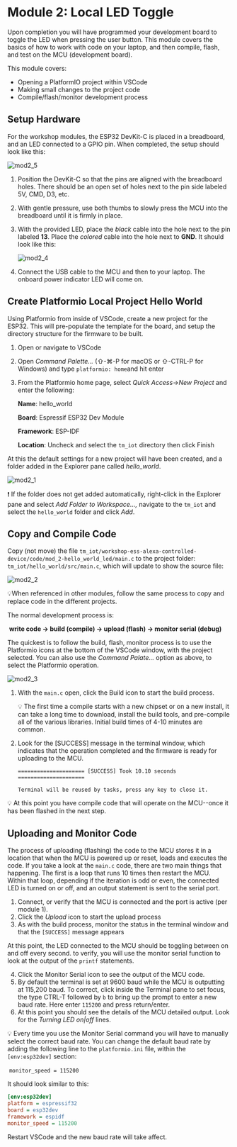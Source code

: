



# Module 2: Local LED Toggle

Upon completion you will have programmed your development board to toggle the LED when pressing the user button. This module covers the basics of how to work with code on your laptop, and then compile, flash, and test on the MCU (development board).

This module covers:

* Opening a PlatformIO project within VSCode
* Making small changes to the project code
* Compile/flash/monitor development process

## Setup Hardware

For the workshop modules, the ESP32 DevKit-C is placed in a breadboard, and an LED connected to a GPIO pin. When completed, the setup should look like this:

![mod2_5](mod2_5.jpg)

1. Position the DevKit-C so that the pins are aligned with the breadboard holes. There should be an open set of holes next to the pin side labeled 5V, CMD, D3, etc.

2. With gentle pressure, use both thumbs to slowly press the MCU into the breadboard until it is firmly in place.

3. With the provided LED, place the *black* cable into the hole next to the pin labeled **13**. Place the *colored* cable into the hole next to **GND**. It should look like this:

   ![mod2_4](mod2_4.png)

4. Connect the USB cable to the MCU and then to your laptop. The onboard power indicator LED will come on.

## Create Platformio Local Project Hello World

Using Platformio from inside of VSCode, create a new project for the ESP32. This will pre-populate the template for the board, and setup the directory structure for the firmware to be built.

1. Open or navigate to VSCode

2. Open *Command Palette...* (⇧-⌘-P for macOS or ⇧-CTRL-P for Windows) and type `platformio: home`and hit enter

3. From the Platformio home page, select *Quick Access*->*New Project* and enter the following:

   **Name**: hello_world

   **Board**: Espressif ESP32 Dev Module

   **Framework**: ESP-IDF

   **Location**: Uncheck and select the `tm_iot` directory then click Finish

At this the default settings for a new project will have been created, and a folder added in the Explorer pane called *hello_world*.

![mod2_1](mod2_1.png)

:exclamation: If the folder does not get added automatically, right-click in the Explorer pane and select *Add Folder to Workspace...,* navigate to the `tm_iot` and select the `hello_world` folder and click *Add*.



## Copy and Compile Code

Copy (not move) the file `tm_iot/workshop-ess-alexa-controlled-device/code/mod_2-hello_world_led/main.c` to the project folder: `tm_iot/hello_world/src/main.c`, which will update to show the source file:

![mod2_2](mod2_2.png)

:bulb:When referenced in other modules, follow the same process to copy and replace code in the different projects.

The normal development process is:

​	**write code -> build (compile) -> upload (flash) -> monitor serial (debug)**

The quickest is to follow the build, flash, monitor process is to use the Platformio icons at the bottom of the VSCode window, with the project selected. You can also use the *Command Palate...* option as above, to select the Platformio operation.

![mod2_3](mod2_3.png)

1. With the `main.c` open, click the Build icon to start the build process.

   :bulb: The first time a compile starts with a new chipset or on a new install, it can take a long time to download, install the build tools, and pre-compile all of the various libraries. Initial build times of 4-10 minutes are common.

2. Look for the [SUCCESS] message in the terminal window, which indicates that the operation completed and the firmware is ready for uploading to the MCU.

   ```
   ===================== [SUCCESS] Took 10.10 seconds =====================

   Terminal will be reused by tasks, press any key to close it.
   ```

:bulb: At this point you have compile code that will operate on the MCU--once it has been flashed in the next step.

## Uploading and Monitor Code

The process of uploading (flashing) the code to the MCU stores it in a location that when the MCU is powered up or reset, loads and executes the code. If you take a look at the `main.c` code, there are two main things that happening. The first is a loop that runs 10 times then restart the MCU. Within that loop, depending if the iteration is odd or even, the connected LED is turned on or off, and an output statement is sent to the serial port.

1. Connect, or verify that the MCU is connected and the port is active (per module 1).
2. Click the *Upload* icon to start the upload process
3. As with the build process, monitor the status in the terminal window and that the `[SUCCESS]` message appears

At this point, the LED connected to the MCU should be toggling between on and off every second. to verify, you will use the monitor serial function to look at the output of the `printf` statements.

4. Click the Monitor Serial icon to see the output of the MCU code.
5. By default the terminal is set at 9600 baud while the MCU is outputting at 115,200 baud. To correct, click inside the Terminal pane to set focus, the type CTRL-T followed by `b` to bring up the prompt to enter a new baud rate. Here enter `115200` and press return/enter.
6. At this point you should see the details of the MCU detailed output. Look for the *Turning LED on|off* lines.

:bulb: Every time you use the Monitor Serial command you will have to manually select the correct baud rate. You can change the default baud rate by adding the following line to the `platformio.ini` file, within the `[env:esp32dev]` section:

​	`monitor_speed = 115200`

It should look similar to this:

```ini
[env:esp32dev]
platform = espressif32
board = esp32dev
framework = espidf
monitor_speed = 115200
```

Restart VSCode and the new baud rate will take affect.

